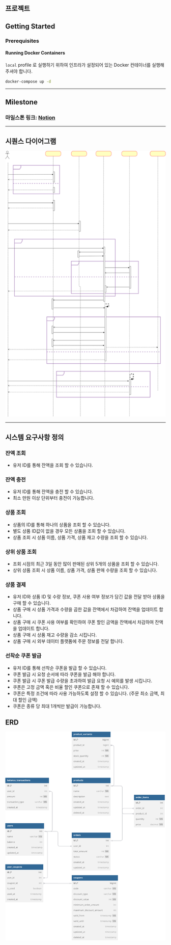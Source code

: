 ## 프로젝트

## Getting Started

### Prerequisites

#### Running Docker Containers

`local` profile 로 실행하기 위하여 인프라가 설정되어 있는 Docker 컨테이너를 실행해주셔야 합니다.

```bash
docker-compose up -d
```
---
## Milestone
### 마일스톤 링크: [Notion](https://www.notion.so/f9f21f9c7ade404e9d769986f7b2617e?pvs=4)

---
## 시퀀스 다이어그램
![Sequence Diagram](static/SequenceDiagram.svg)

---
## 시스템 요구사항 정의

### 잔액 조회
* 유저 ID를 통해 잔액을 조회 할 수 있습니다.

### 잔액 충전
* 유저 ID를 통해 잔액을 충전 할 수 있습니다.
* 최소 만원 이상 단위부터 충전이 가능합니다.

### 상품 조회
* 상품의 ID를 통해 하나의 상품을 조회 할 수 있습니다.
* 별도 상품 ID값이 없을 경우 모든 상품을 조회 할 수 있습니다.
* 상품 조회 시 상품 이름, 상품 가격, 상품 재고 수량을 조회 할 수 있습니다.

### 상위 상품 조회
* 조회 시점의 최근 3일 동안 많이 판매된 상위 5개의 상품을 조회 할 수 있습니다.
* 상위 상품 조회 시 상품 이름, 상품 가격, 상품 판매 수량을 조회 할 수 있습니다.

### 상품 결제
* 유저 ID와 상품 ID 및 수량 정보, 쿠폰 사용 여부 정보가 담긴 값을 전달 받아 상품을 구매 할 수 있습니다.
* 상품 구매 시 상품 가격과 수량을 곱한 값을 잔액에서 차감하여 잔액을 업데이트 합니다.
* 상품 구매 시 쿠폰 사용 여부를 확인하여 쿠폰 할인 금액을 잔액에서 차감하여 잔액을 업데이트 합니다.
* 상품 구매 시 상품 재고 수량을 감소 시킵니다.
* 상품 구매 시 외부 데이터 플랫폼에 주문 정보를 전달 합니다.

### 선착순 쿠폰 발급
* 유저 ID를 통해 선착순 쿠폰을 발급 할 수 있습니다.
* 쿠폰 발급 시 요청 순서에 따라 쿠폰을 발급 해야 합니다.
* 쿠폰 발급 시 쿠폰 발급 수량을 초과하여 발급 요청 시 예외를 발생 시킵니다.
* 쿠폰은 고정 금액 혹은 비율 할인 쿠폰으로 존재 할 수 있습니다.
* 쿠폰은 특정 조건에 따라 사용 가능하도록 설정 할 수 있습니다. (주문 최소 금액, 최대 할인 금액)
* 쿠폰은 종류 당 최대 1개씩만 발급이 가능합니다.

## ERD
![ERD](static/E-commerce-ERD.svg)
